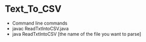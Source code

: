 # Text_To_CSV
- Command line commands
- javac ReadTxtIntoCSV.java
- java ReadTxtIntoCSV [the name of the file you want to parse]
